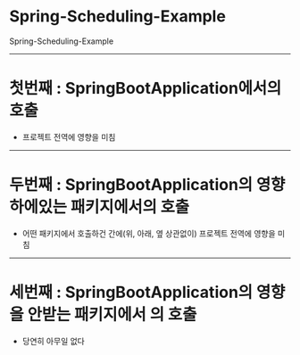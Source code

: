 # Spring-Scheduling-Example
Spring-Scheduling-Example

---
# 첫번째 : SpringBootApplication에서의 호출
* 프로젝트 전역에 영향을 미침

---
# 두번째 : SpringBootApplication의 영향 하에있는 패키지에서의 호출
* 어떤 패키지에서 호출하건 간에(위, 아래, 옆 상관없이) 프로젝트 전역에 영향을 미침

---
# 세번째 : SpringBootApplication의 영향을 안받는 패키지에서 의 호출
* 당연히 아무일 없다
